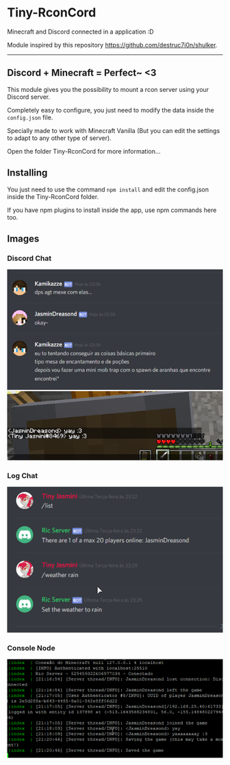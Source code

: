 # Tiny-RconCord
Minecraft and Discord connected in a application :D

Module inspired by this repository https://github.com/destruc7i0n/shulker.

<hr>

## Discord + Minecraft = Perfect~ <3

This module gives you the possibility to mount a rcon server using your Discord server.

Completely easy to configure, you just need to modify the data inside the `config.json` file.

Specially made to work with Minecraft Vanilla (But you can edit the settings to adapt to any other type of server).

Open the folder Tiny-RconCord for more information...

## Installing
You just need to use the command `npm install` and edit the config.json inside the Tiny-RconCord folder. 

If you have npm plugins to install inside the app, use npm commands here too.

## Images

### Discord Chat
<img src="./docs/img/chat.png" />
<img src="./docs/img/game.png" />

### Log Chat
<img src="./docs/img/log.png" />

### Console Node
<img src="./docs/img/console.png" />